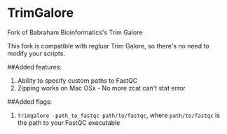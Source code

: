 # TrimGalore
Fork of Babraham Bioinformatics's Trim Galore

This fork is compatible with regluar Trim Galore, so there's no need to modify your scripts.

##Added features:
  1. Ability to specify custom paths to FastQC
  2. Zipping works on Mac OSx - No more zcat can't stat error

##Added flags:
  1. `trimgalore -path_to_fastqc path/to/fastqc`, where `path/to/fastqc` is the path to your FastQC executable
